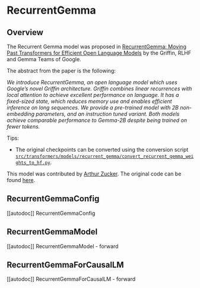 <!--Copyright 2024 The HuggingFace Team. All rights reserved.

Licensed under the Apache License, Version 2.0 (the "License"); you may not use this file except in compliance with
the License. You may obtain a copy of the License at

http://www.apache.org/licenses/LICENSE-2.0

Unless required by applicable law or agreed to in writing, software distributed under the License is distributed on
an "AS IS" BASIS, WITHOUT WARRANTIES OR CONDITIONS OF ANY KIND, either express or implied. See the License for the
specific language governing permissions and limitations under the License.

⚠️ Note that this file is in Markdown but contain specific syntax for our doc-builder (similar to MDX) that may not be
rendered properly in your Markdown viewer.

-->

# RecurrentGemma

## Overview

The Recurrent Gemma model was proposed in [RecurrentGemma: Moving Past Transformers for Efficient Open Language Models](https://storage.googleapis.com/deepmind-media/gemma/recurrentgemma-report.pdf) by the Griffin, RLHF and Gemma Teams of Google.

The abstract from the paper is the following:

*We introduce RecurrentGemma, an open language model which uses Google’s novel Griffin architecture. Griffin combines linear recurrences with local attention to achieve excellent performance on language. It has a fixed-sized state, which reduces memory use and enables efficient inference on long sequences. We provide a pre-trained model with 2B non-embedding parameters, and an instruction tuned variant. Both models achieve comparable performance to Gemma-2B despite being trained on fewer tokens.*

Tips:

- The original checkpoints can be converted using the conversion script [`src/transformers/models/recurrent_gemma/convert_recurrent_gemma_weights_to_hf.py`](https://github.com/huggingface/transformers/blob/main/src/transformers/models/recurrent_gemma/convert_recurrent_gemma_to_hf.py). 

This model was contributed by [Arthur Zucker](https://huggingface.co/ArthurZ). The original code can be found [here](https://github.com/google-deepmind/recurrentgemma).


## RecurrentGemmaConfig

[[autodoc]] RecurrentGemmaConfig


## RecurrentGemmaModel

[[autodoc]] RecurrentGemmaModel
    - forward

## RecurrentGemmaForCausalLM

[[autodoc]] RecurrentGemmaForCausalLM
    - forward


